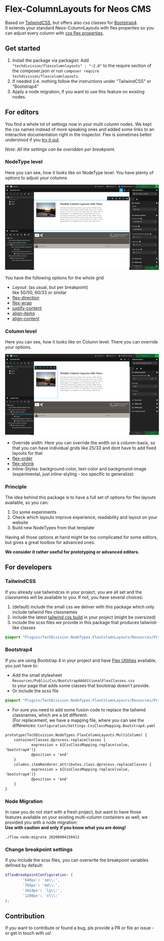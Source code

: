 # Flex-ColumnLayouts for Neos CMS
Based on [TailwindCSS](https://tailwindcss.com/), but offers also css classes for [Bootstrap4](https://getbootstrap.com/docs/4.4/utilities/flex/).  
It extends your standard Neos-ColumnLayouts with flex properties so you can adjust every column with [css flex properties](https://css-tricks.com/snippets/css/a-guide-to-flexbox/).

## Get started
1. Install the package via packagist: Add `"techdivision/flexcolumnlayouts" : "~2.0"` to the require section of the composer.json or run `composer require techdivision/flexcolumnlayouts`.
2. If needed (i.e. nothing follow the instructions under "TailwindCSS" or "Bootstrap4"
3. Apply a node migration, if you want to use this feature on existing nodes. 

## For editors
You find a whole lot of settings now in your multi column nodes. 
We kept the css names instead of more speaking ones and added some links to an interactive documentation right in the inspector.
Flex is sometimes better understood if you [try it out](https://yoksel.github.io/flex-cheatsheet/).  

*Note: All the settings can be overidden per breakpoint.*


### NodeType level
Here you can see, how it looks like on NodeType level: You have plenty of options to adjust your columns

![NodeType level](Documentation/assets/FlexColumnLayouts-NodeType.png "NodeType level")

You have the following options for the whole grid  
* _Layout_: (as usual, but per breakpoint)  
like 50/50, 60/33 or similar
* [flex-direction](https://yoksel.github.io/flex-cheatsheet/#section-flex-direction) 
* [flex-wrap](https://yoksel.github.io/flex-cheatsheet/#section-flex-wrap)
* [justify-content](https://yoksel.github.io/flex-cheatsheet/#section-justify-content)
* [align-items](https://yoksel.github.io/flex-cheatsheet/#section-align-items-self)
* [align-content](https://yoksel.github.io/flex-cheatsheet/#section-align-content)

### Column level 

Here you can see, how it looks like on Column level: There you can override your options.

![Column level](Documentation/assets/FlexColumnLayouts-Column.png "Column level")


* Override width: Here you can override the width on a column-basis, so that you can have individual grids like 25/33 and dont have to add fixed layouts for that
* [flex-order](https://yoksel.github.io/flex-cheatsheet/#section-order)
* [flex-shrink](https://yoksel.github.io/flex-cheatsheet/#section-flex-shrink)
* Inline-Styles: background-color, text-color and background-image (experimental, just inline-styling - too specific to generalize)

### Principle
The idea behind this package is to have a full set of options for flex layouts available, so you can:
1. Do some experiments
2. Check which layouts improve experience, readability and layout on your website
3. Build new NodeTypes from that template

Having all those options at hand might be too complicated for some editors, but gives a great toolbox for advanced ones.

**We consider it rather useful for prototyping or advanced editors.**


## For developers

### TailwindCSS
If you already use tailwindcss in your project, you are all set and the classnames will be available to you.
If not, you have several choices:
1. (default) include the small css we deliver with this package which only include tailwind flex classnames 
2. include the latest [tailwind css build](https://tailwindcss.com/docs/installation) in your project (might be oversized)
3. include the scss files we provide in this package that produces tailwind-like classes
```scss
@import "Plugins/TechDivision.NodeTypes.FlexColumnLayouts/Resources/Private/Scss/TailwindFlexClasses";
```

### Bootstrap4
If you are using Bootstrap 4 in your project and have [Flex Utilities](https://getbootstrap.com/docs/4.4/utilities/flex/) available, you just have to:
* Add the small stylesheet 
`Resources/Public/Css/Bootstrap4AdditionalFlexClasses.css`  
to your page that adds some classes that bootstrap doesn't provide.
* Or include the scss file
```scss
@import "Plugins/TechDivision.NodeTypes.FlexColumnLayouts/Resources/Private/Scss/Bootstrap4AdditionalFlexClasses";
```
* For sure you need to add some fusion code to replace the tailwind classnames, which are a bit different:  
(For replacement, we have a mapping file, where you can see the differences: `Configuration/Settings.CssClassMapping.Bootstrap4.yaml` 
```
prototype(TechDivision.NodeTypes.FlexColumnLayouts:MultiColumn) {
    containerClasses.@process.replaceClasses {
            expression = ${CssClassMapping.replace(value, 'bootstrap4')}
            @position = 'end'
    }
    columns.itemRenderer.attributes.class.@process.replaceClasses {
            expression = ${CssClassMapping.replace(value, 'bootstrap4')}
            @position = 'end'
    }
}
```

### Node Migration
In case you do not start with a fresh project, but want to have those features available on your existing multi-column containers as well, we provided you with a node migration:  
**Use with caution and only if you know what you are doing!**

```shell
./flow node:migrate 20200904150412
```

### Change breakpoint settings

If you include the scss files, you can overwrite the breakpoint variables defined by default:

```scss
$flexBreakpointConfiguration: (
        '640px': 'sm\\:',
        '768px': 'md\\:',
        '1024px': 'lg\\:',
        '1280px': 'xl\\:'
);
```
## Contribution
If you want to contribute or found a bug, pls provide a PR or file an issue - or get in touch with us!
 
